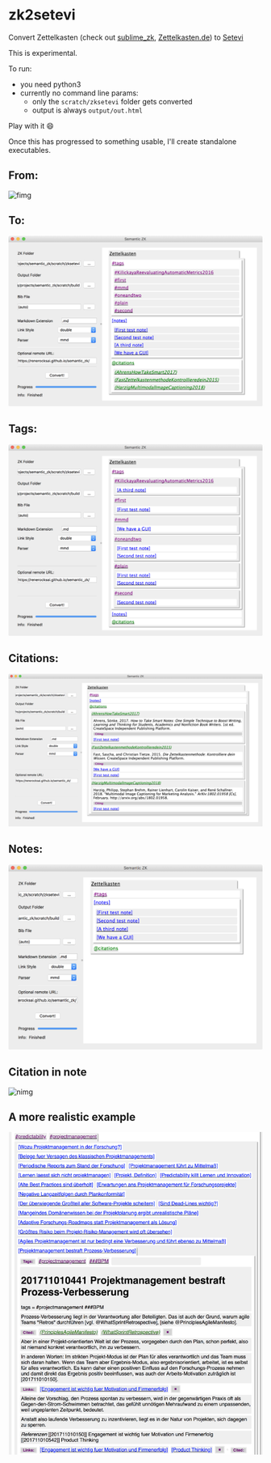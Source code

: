# zk2setevi

Convert Zettelkasten (check out [sublime_zk](https://github.com/renerocksai/sublime_zk), [Zettelkasten.de](https://zettelkasten.de)) to [Setevi](http://felixbenzbaldas.de/setevi/)

This is experimental. 

To run:

* you need python3
* currently no command line params: 
    * only the `scratch/zksetevi` folder gets converted
    * output is always `output/out.html`

Play with it :smile:

Once this has progressed to something usable, I'll create standalone executables.

## From:

![fimg](img/zettelkasten.png)

## To:

![img](img/main_nodes.png)

## Tags:

![img](img/just_tagging.png)

## Citations:

![img](img/just_citing.png)

## Notes:

![img](img/just_noting.png)

## Citation in note
![nimg](img/tags_n_cites.png)

## A more realistic example

![rimg](img/sample_real.png)

